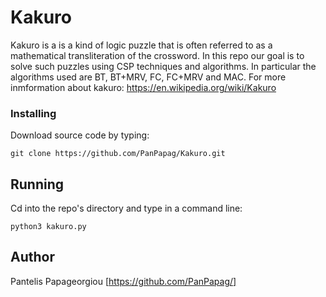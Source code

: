 # Kakuro 
Kakuro is a is a kind of logic puzzle that is often referred to as a mathematical transliteration of the crossword. In this repo our goal is to solve such puzzles using CSP techniques and algorithms. In particular the algorithms used are BT, BT+MRV, FC, FC+MRV and MAC.
For more inmformation about kakuro: https://en.wikipedia.org/wiki/Kakuro
### Installing

Download source code by typing:

```
git clone https://github.com/PanPapag/Kakuro.git
```

## Running 

Cd into the repo's directory and type in a command line:
```
python3 kakuro.py
```

## Author 
Pantelis Papageorgiou [https://github.com/PanPapag/]


